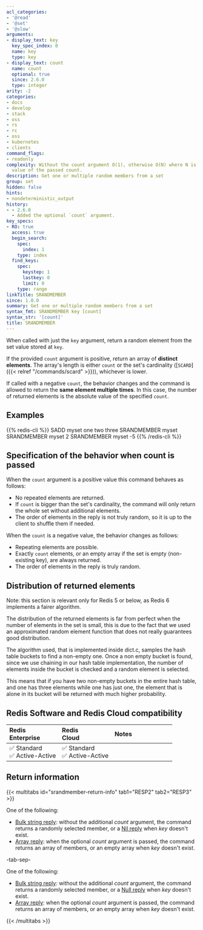 ```yaml
---
acl_categories:
- '@read'
- '@set'
- '@slow'
arguments:
- display_text: key
  key_spec_index: 0
  name: key
  type: key
- display_text: count
  name: count
  optional: true
  since: 2.6.0
  type: integer
arity: -2
categories:
- docs
- develop
- stack
- oss
- rs
- rc
- oss
- kubernetes
- clients
command_flags:
- readonly
complexity: Without the count argument O(1), otherwise O(N) where N is the absolute
  value of the passed count.
description: Get one or multiple random members from a set
group: set
hidden: false
hints:
- nondeterministic_output
history:
- - 2.6.0
  - Added the optional `count` argument.
key_specs:
- RO: true
  access: true
  begin_search:
    spec:
      index: 1
    type: index
  find_keys:
    spec:
      keystep: 1
      lastkey: 0
      limit: 0
    type: range
linkTitle: SRANDMEMBER
since: 1.0.0
summary: Get one or multiple random members from a set
syntax_fmt: SRANDMEMBER key [count]
syntax_str: '[count]'
title: SRANDMEMBER
---
```

When called with just the `key` argument, return a random element from the set value stored at `key`.

If the provided `count` argument is positive, return an array of **distinct elements**.
The array's length is either `count` or the set's cardinality ([`SCARD`]({{< relref "/commands/scard" >}})), whichever is lower.

If called with a negative `count`, the behavior changes and the command is allowed to return the **same element multiple times**.
In this case, the number of returned elements is the absolute value of the specified `count`.

## Examples

{{% redis-cli %}}
SADD myset one two three
SRANDMEMBER myset
SRANDMEMBER myset 2
SRANDMEMBER myset -5
{{% /redis-cli %}}


## Specification of the behavior when count is passed

When the `count` argument is a positive value this command behaves as follows:

* No repeated elements are returned.
* If `count` is bigger than the set's cardinality, the command will only return the whole set without additional elements.
* The order of elements in the reply is not truly random, so it is up to the client to shuffle them if needed.

When the `count` is a negative value, the behavior changes as follows:

* Repeating elements are possible.
* Exactly `count` elements, or an empty array if the set is empty (non-existing key), are always returned.
* The order of elements in the reply is truly random.

## Distribution of returned elements

Note: this section is relevant only for Redis 5 or below, as Redis 6 implements a fairer algorithm. 

The distribution of the returned elements is far from perfect when the number of elements in the set is small, this is due to the fact that we used an approximated random element function that does not really guarantees good distribution.

The algorithm used, that is implemented inside dict.c, samples the hash table buckets to find a non-empty one. Once a non empty bucket is found, since we use chaining in our hash table implementation, the number of elements inside the bucket is checked and a random element is selected.

This means that if you have two non-empty buckets in the entire hash table, and one has three elements while one has just one, the element that is alone in its bucket will be returned with much higher probability.

## Redis Software and Redis Cloud compatibility

| Redis<br />Enterprise | Redis<br />Cloud | <span style="min-width: 9em; display: table-cell">Notes</span> |
|:----------------------|:-----------------|:------|
| <span title="Supported">&#x2705; Standard</span><br /><span title="Supported"><nobr>&#x2705; Active-Active</nobr></span> | <span title="Supported">&#x2705; Standard</span><br /><span title="Supported"><nobr>&#x2705; Active-Active</nobr></span> |  |

## Return information

{{< multitabs id="srandmember-return-info" 
    tab1="RESP2" 
    tab2="RESP3" >}}

One of the following:
* [Bulk string reply](../../develop/reference/protocol-spec#bulk-strings): without the additional _count_ argument, the command returns a randomly selected member, or a [Nil reply](../../develop/reference/protocol-spec#bulk-strings) when _key_ doesn't exist.
* [Array reply](../../develop/reference/protocol-spec#arrays): when the optional _count_ argument is passed, the command returns an array of members, or an empty array when _key_ doesn't exist.

-tab-sep-

One of the following:
* [Bulk string reply](../../develop/reference/protocol-spec#bulk-strings): without the additional _count_ argument, the command returns a randomly selected member, or a [Null reply](../../develop/reference/protocol-spec#nulls) when _key_ doesn't exist.
* [Array reply](../../develop/reference/protocol-spec#arrays): when the optional _count_ argument is passed, the command returns an array of members, or an empty array when _key_ doesn't exist.

{{< /multitabs >}}

